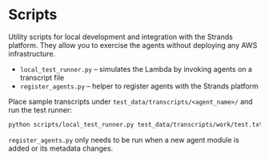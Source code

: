 # Scripts

Utility scripts for local development and integration with the
Strands platform. They allow you to exercise the agents without
deploying any AWS infrastructure.

- `local_test_runner.py` – simulates the Lambda by invoking agents on a transcript file
- `register_agents.py` – helper to register agents with the Strands platform

Place sample transcripts under `test_data/transcripts/<agent_name>/` and run the test runner:

```bash
python scripts/local_test_runner.py test_data/transcripts/work/test.txt
```

``register_agents.py`` only needs to be run when a new agent module is
added or its metadata changes.
